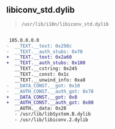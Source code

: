## libiconv_std.dylib

> `/usr/lib/i18n/libiconv_std.dylib`

```diff

 105.0.0.0.0
-  __TEXT.__text: 0x298c
-  __TEXT.__auth_stubs: 0xf0
+  __TEXT.__text: 0x2a60
+  __TEXT.__auth_stubs: 0x100
   __TEXT.__cstring: 0x245
   __TEXT.__const: 0x1c
   __TEXT.__unwind_info: 0xa8
-  __DATA_CONST.__got: 0x10
-  __AUTH_CONST.__auth_got: 0x78
+  __DATA_CONST.__got: 0x8
+  __AUTH_CONST.__auth_got: 0x80
   __AUTH.__data: 0x28
   - /usr/lib/libSystem.B.dylib
   - /usr/lib/libiconv.2.dylib

```
